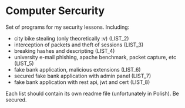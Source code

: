 # Computer Sercurity

Set of programs for my security lessons. Including:

- city bike stealing (only theoretically :v) (LIST_2)
- interception of packets and theft of sessions (LIST_3)
- breaking hashes and descripting (LIST_4)
- university e-mail phishing, apache benchmark, packet capture, etc (LIST_5)
- fake bank application, malicious extensions (LIST_6)
- secured fake bank application with admin panel (LIST_7)
- fake bank application with rest api, jwt and cert (LIST_8)

Each list should contain its own readme file (unfortunately in Polish).
Be secured.
